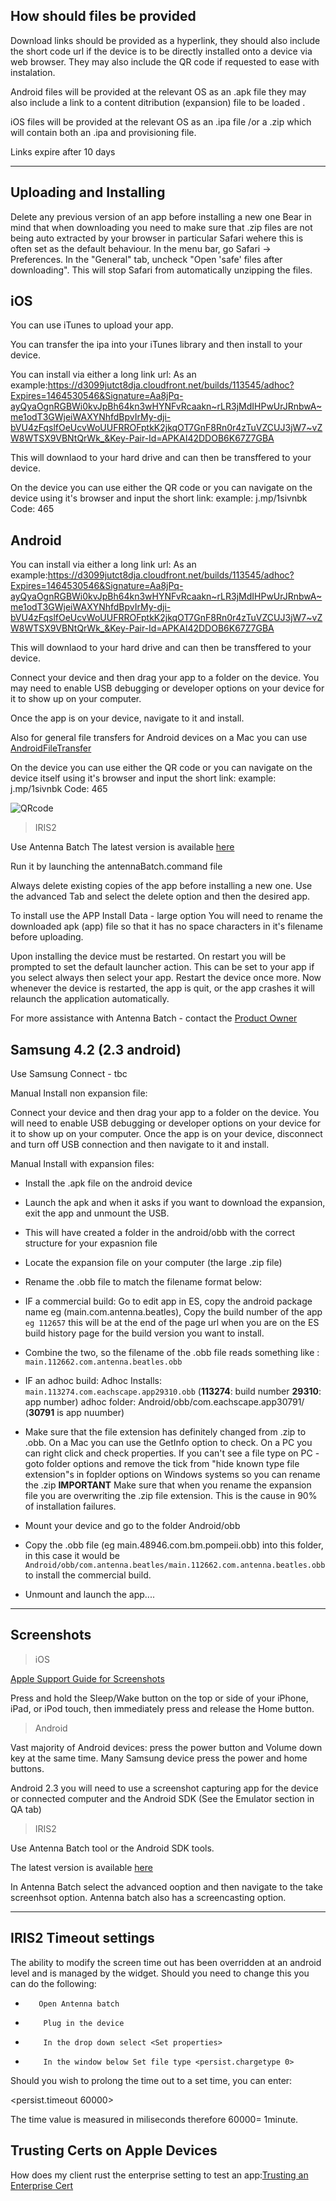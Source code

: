 
## How should files be provided

Download links should be provided as a hyperlink, they should also include the short code url if the device is to be directly installed onto a device via web browser. They may also include the QR code if requested to ease with instalation.

Android files will be provided at the relevant OS as an .apk file they may also include a link to a content ditribution (expansion) file to be loaded .

iOS files will be provided at the relevant OS as an .ipa file /or a .zip which will contain both an .ipa and provisioning file.

Links expire after 10 days

----

## Uploading and Installing

Delete any previous version of an app before installing a new one 
Bear in mind that when downloading you need to make sure that .zip files are not being auto extracted by your browser in particular Safari wehere this is often set as the default behaviour. 
In the menu bar, go Safari -> Preferences. In the "General" tab, uncheck "Open 'safe' files after downloading". This will stop Safari from automatically unzipping the files.

## iOS  

You can use iTunes to upload your app.

You can transfer the ipa into your iTunes library and then install to your device.

You can install via either a long link url: As an example:https://d3099jutct8dja.cloudfront.net/builds/113545/adhoc?Expires=1464530546&Signature=Aa8jPq-ayQyaOgnRGBWi0kvJpBh64kn3wHYNFvRcaakn~rLR3jMdIHPwUrJRnbwA~me1odT3GWjeiWAXYNhfdBpvIrMy-dji-bVU4zFqslfOeUcvWoUUFRROFptkK2jkqOT7GnF8Rn0r4zTuVZCUJ3jW7~vZW8WTSX9VBNtQrWk_&Key-Pair-Id=APKAI42DDOB6K67Z7GBA

This will downlaod to your hard drive and  can then be transffered to your device.

On the device you can use either the QR code or you can navigate on the device using it's browser and input the short link:
example: 
j.mp/1sivnbk
Code: 465


## Android


You can install via either a long link url: As an example:https://d3099jutct8dja.cloudfront.net/builds/113545/adhoc?Expires=1464530546&Signature=Aa8jPq-ayQyaOgnRGBWi0kvJpBh64kn3wHYNFvRcaakn~rLR3jMdIHPwUrJRnbwA~me1odT3GWjeiWAXYNhfdBpvIrMy-dji-bVU4zFqslfOeUcvWoUUFRROFptkK2jkqOT7GnF8Rn0r4zTuVZCUJ3jW7~vZW8WTSX9VBNtQrWk_&Key-Pair-Id=APKAI42DDOB6K67Z7GBA

This will downlaod to your hard drive and  can then be transffered to your device.


Connect your device and then drag your app to a folder on the device.
You may need to enable USB debugging or developer options on your device for it to show up on your computer.

Once the app is on your device, navigate to it and install.


Also for general file transfers for Android devices on a Mac you can use [AndroidFileTransfer](https://www.android.com/filetransfer/)

On the device you can use either the QR code or you can navigate on the device itself using it's browser and input the short link:
example: 
j.mp/1sivnbk
Code: 465

![QRcode](/images/chart.png)


>IRIS2

Use Antenna Batch 
The latest version is available [here](http://54.84.36.118/)

Run it by launching the antennaBatch.command file

Always delete existing copies of the app before installing a new one.
Use the advanced Tab and select the delete option and then the desired app.

To install use the APP Install Data - large option
You will need to rename the downloaded apk (app) file so that it has no space characters in it's filename before uploading.


Upon installing the device must be restarted. 
On restart you will be prompted to set the default launcher action. This can be set to your app if you select always then select your app. 
Restart the device once more. Now whenever the device is restarted, the app is quit, or the app crashes it will relaunch the application automatically.

For more assistance with Antenna Batch - contact the [Product Owner](mailto:ekerrigan@antennainternational.com)

## Samsung 4.2 (2.3 android)

Use Samsung Connect - tbc

Manual Install non expansion file:

Connect your device and then drag your app to a folder on the device.
You will need to enable USB debugging or developer options on your device for it to show up on your computer.
Once the app is on your device, disconnect and turn off USB connection and then navigate to it and install.

Manual Install with expansion files:

- Install the .apk file on the android device
- Launch the apk and when it asks if you want to download the expansion, exit the app and unmount the USB.
- This will have created a folder in the android/obb with the correct structure for your expasnion file
- Locate the expansion file on your computer (the large .zip file)
- Rename the .obb file to match the filename format below:
- IF a commercial build: 
  Go to edit app in ES, copy the android package name eg (main.com.antenna.beatles), 
  Copy the build number of the app `eg 112657` this will be at the end of the page url when you are on the ES build     history page for the build version you want to install. 
- Combine the two, so the filename of the .obb file reads something like :  ```main.112662.com.antenna.beatles.obb```
- IF an adhoc build: 
   Adhoc Installs: ```main.113274.com.eachscape.app29310.obb``` (**113274**: build number  **29310**: app number)
adhoc folder: Android/obb/com.eachscape.app30791/ (**30791** is app nuumber)
   
- Make sure that the file extension has definitely changed from .zip to .obb. On a Mac you can use the GetInfo option   to check. On a PC you can right click and check properties. If you can't see a file type on PC - goto folder         options and remove the tick from "hide known type file extension"s in foplder options on Windows systems so you can   rename the .zip
  **IMPORTANT** Make sure that when you rename the expansion file you are overwriting the .zip file extension. This     is the cause in 90% of installation failures.


- Mount your device and go to the folder Android/obb
- Copy the .obb file  (eg main.48946.com.bm.pompeii.obb) into this folder, in this case it would be ```Android/obb/com.antenna.beatles/main.112662.com.antenna.beatles.obb``` to install the commercial build.
- Unmount and launch the app.... 

----

## Screenshots

>iOS

[Apple Support Guide for Screenshots](https://support.apple.com/en-gb/HT200289)

Press and hold the Sleep/Wake button on the top or side of your iPhone, iPad, or iPod touch, then immediately press and release the Home button.

>Android

Vast majority of Android devices: press the power button and Volume down key at the same time.
Many Samsung device press the power and home buttons.

Android 2.3 you will need to use a screenshot capturing app for the device or connected computer and the Android SDK (See the Emulator section in QA tab)

>IRIS2

Use Antenna Batch tool or the Android SDK tools.

The latest version is available [here](http://54.84.36.118/)

In Antenna Batch select the advanced ooption and then navigate to the take screenhsot option.
Antenna batch also has a screencasting option.

----


## IRIS2 Timeout settings  

The ability to modify the screen time out has been overridden at an android level and is managed by the widget. Should you need to change this you can do the following:

*        Open Antenna batch
*         Plug in the device
*         In the drop down select <Set properties>
*         In the window below Set file type <persist.chargetype 0>

Should you wish to prolong the time out to a set time, you can enter:

<persist.timeout 60000>

The time value is measured in miliseconds therefore 60000= 1minute.

## Trusting Certs on Apple Devices  

How does my client rust the enterprise setting to test an app:[Trusting an Enterprise Cert](https://support.apple.com/en-gb/HT204460)
